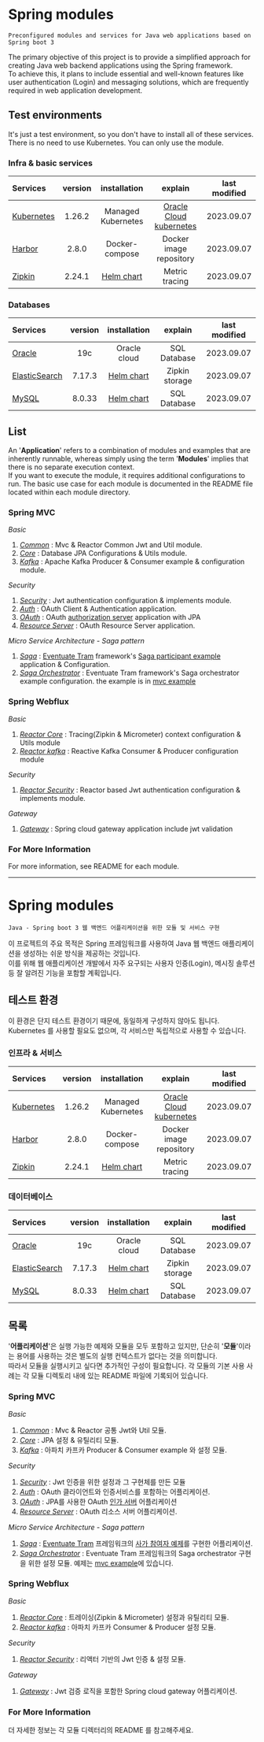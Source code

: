 # Spring modules
    Preconfigured modules and services for Java web applications based on Spring boot 3

The primary objective of this project is to provide a simplified approach for creating Java web backend applications using the Spring framework.  
To achieve this, it plans to include essential and well-known features like user authentication (Login) and messaging solutions, which are frequently required in web application development.

## Test environments
It's just a test environment, so you don't have to install all of these services. There is no need to use Kubernetes. You can only use the module.

### Infra & basic services
|Services|version|installation|explain|last modified|
|:---|:---:|:---:|:---:|:---:|
|[Kubernetes](https://kubernetes.io/docs/home/)|1.26.2|Managed Kubernetes|[Oracle Cloud kubernetes](https://www.oracle.com/cloud/free)|2023.09.07|
|[Harbor](https://harbor.registry.notypie.dev/)|2.8.0|Docker-compose|Docker image repository|2023.09.07|
|[Zipkin](https://github.com/openzipkin/zipkin)|2.24.1|[Helm chart](https://github.com/openzipkin/zipkin/tree/master/charts/zipkin)|Metric tracing|2023.09.07|

### Databases
|Services|version|installation|explain|last modified|
|:---|:---:|:---:|:---:|:---:|
|[Oracle](https://www.oracle.com/autonomous-database/)|19c|Oracle cloud|SQL Database|2023.09.07|
|[ElasticSearch](https://github.com/elastic/elasticsearch)|7.17.3|[Helm chart](https://github.com/elastic/helm-charts)|Zipkin storage|2023.09.07|
|[MySQL](https://github.com/bitnami/charts/tree/main/bitnami/mysql)|8.0.33|[Helm chart](https://github.com/bitnami/charts/tree/main/bitnami/mysql)|SQL Database|2023.09.07|
## List
An '**Application**' refers to a combination of modules and examples that are inherently runnable, whereas simply using the term '**Modules**' implies that there is no separate execution context.  
If you want to execute the module, it requires additional configurations to run. The basic use case for each module is documented in the README file located within each module directory.
### Spring MVC
*Basic*
1. [*Common*](https://github.com/TrulyNotMalware/Modules/blob/main/common/README.md) : Mvc & Reactor Common Jwt and Util module.
2. [*Core*](https://github.com/TrulyNotMalware/Modules/blob/main/core/README.md) : Database JPA Configurations & Utils module.
3. [*Kafka*](https://github.com/TrulyNotMalware/Modules/blob/main/kafka/README.md) : Apache Kafka Producer & Consumer example & configuration module.

*Security*
1. [*Security*](https://github.com/TrulyNotMalware/Modules/blob/main/security/README.md) : Jwt authentication configuration & implements module.
2. [*Auth*](https://github.com/TrulyNotMalware/Modules/blob/main/auth/README.md) : OAuth Client & Authentication application.
3. [*OAuth*](https://github.com/TrulyNotMalware/Modules/blob/main/oauthServer/README.md) : OAuth [authorization server](https://docs.spring.io/spring-authorization-server/docs/current/reference/html/index.html) application with JPA
4. [*Resource Server*](https://github.com/TrulyNotMalware/Modules/blob/main/resourceServer/README.md) : OAuth Resource Server application.

*Micro Service Architecture - Saga pattern*
1. [*Saga*](https://github.com/TrulyNotMalware/Modules/blob/main/saga/README.md) : [Eventuate Tram](https://github.com/eventuate-tram/eventuate-tram-sagas) framework's  [Saga participant example](https://github.com/eventuate-tram/eventuate-tram-sagas-examples-customers-and-orders) application & Configuration.
2. [*Saga Orchestrator*](https://github.com/TrulyNotMalware/Modules/blob/main/sagaOrchestrator/README.md) : Eventuate Tram framework's Saga orchestrator example configuration. the example is in [mvc example](https://github.com/TrulyNotMalware/Modules/tree/main/mvcExample/src/main/java/dev/notypie)

### Spring Webflux
*Basic*
1. [*Reactor Core*](https://github.com/TrulyNotMalware/Modules/blob/main/reactorCore/README.md) : Tracing(Zipkin & Micrometer) context configuration & Utils module
2. [*Reactor kafka*](https://github.com/TrulyNotMalware/Modules/blob/main/reactorKafka/README.md) : Reactive Kafka Consumer & Producer configuration module

*Security*
1. [*Reactor Security*](https://github.com/TrulyNotMalware/Modules/blob/main/reactorSecurity/README.md) : Reactor based Jwt authentication configuration & implements module.

*Gateway*
1. [*Gateway*](https://github.com/TrulyNotMalware/Modules/blob/main/reactorSecurity/README.md) : Spring cloud gateway application include jwt validation

### For More Information
For more information, see README for each module.

---
# Spring modules
    Java - Spring boot 3 웹 백엔드 어플리케이션을 위한 모듈 및 서비스 구현

이 프로젝트의 주요 목적은 Spring 프레임워크를 사용하여 Java 웹 백엔드 애플리케이션을 생성하는 쉬운 방식을 제공하는 것입니다.  
이를 위해 웹 애플리케이션 개발에서 자주 요구되는 사용자 인증(Login), 메시징 솔루션 등 잘 알려진 기능을 포함할 계획입니다.

## 테스트 환경
이 환경은 단지 테스트 환경이기 때문에, 동일하게 구성하지 않아도 됩니다. Kubernetes 를 사용할 필요도 없으며, 각 서비스만 독립적으로 사용할 수 있습니다.

### 인프라 & 서비스
|Services|version|installation|explain|last modified|
|:---|:---:|:---:|:---:|:---:|
|[Kubernetes](https://kubernetes.io/docs/home/)|1.26.2|Managed Kubernetes|[Oracle Cloud kubernetes](https://www.oracle.com/cloud/free)|2023.09.07|
|[Harbor](https://harbor.registry.notypie.dev/)|2.8.0|Docker-compose|Docker image repository|2023.09.07|
|[Zipkin](https://github.com/openzipkin/zipkin)|2.24.1|[Helm chart](https://github.com/openzipkin/zipkin/tree/master/charts/zipkin)|Metric tracing|2023.09.07|

### 데이터베이스
|Services|version|installation|explain|last modified|
|:---|:---:|:---:|:---:|:---:|
|[Oracle](https://www.oracle.com/autonomous-database/)|19c|Oracle cloud|SQL Database|2023.09.07|
|[ElasticSearch](https://github.com/elastic/elasticsearch)|7.17.3|[Helm chart](https://github.com/elastic/helm-charts)|Zipkin storage|2023.09.07|
|[MySQL](https://github.com/bitnami/charts/tree/main/bitnami/mysql)|8.0.33|[Helm chart](https://github.com/bitnami/charts/tree/main/bitnami/mysql)|SQL Database|2023.09.07|
## 목록
'**어플리케이션**'은 실행 가능한 예제와 모듈을 모두 포함하고 있지만, 단순히 '**모듈**'이라는 용어를 사용하는 것은 별도의 실행 컨텍스트가 없다는 것을 의미합니다.  
따라서 모듈을 실행시키고 싶다면 추가적인 구성이 필요합니다. 각 모듈의 기본 사용 사례는 각 모듈 디렉토리 내에 있는 README 파일에 기록되어 있습니다.  
### Spring MVC
*Basic*
1. [*Common*](https://github.com/TrulyNotMalware/Modules/blob/main/common/README.md) : Mvc & Reactor 공통 Jwt와 Util 모듈.
2. [*Core*](https://github.com/TrulyNotMalware/Modules/blob/main/core/README.md) : JPA 설정 & 유틸리티 모듈.
3. [*Kafka*](https://github.com/TrulyNotMalware/Modules/blob/main/kafka/README.md) : 아파치 카프카 Producer & Consumer example 와 설정 모듈.

*Security*
1. [*Security*](https://github.com/TrulyNotMalware/Modules/blob/main/security/README.md) : Jwt 인증을 위한 설정과 그 구현체를 만든 모듈
2. [*Auth*](https://github.com/TrulyNotMalware/Modules/blob/main/auth/README.md) : OAuth 클라이언트와 인증서비스를 포함하는 어플리케이션.
3. [*OAuth*](https://github.com/TrulyNotMalware/Modules/blob/main/oauthServer/README.md) : JPA를 사용한 OAuth [인가 서버](https://docs.spring.io/spring-authorization-server/docs/current/reference/html/index.html) 어플리케이션
4. [*Resource Server*](https://github.com/TrulyNotMalware/Modules/blob/main/resourceServer/README.md) : OAuth 리소스 서버 어플리케이션.


*Micro Service Architecture - Saga pattern*
1. [*Saga*](https://github.com/TrulyNotMalware/Modules/blob/main/saga/README.md) : [Eventuate Tram](https://github.com/eventuate-tram/eventuate-tram-sagas) 프레임워크의  [사가 참여자 예제](https://github.com/eventuate-tram/eventuate-tram-sagas-examples-customers-and-orders)를 구현한 어플리케이션.
2. [*Saga Orchestrator*](https://github.com/TrulyNotMalware/Modules/blob/main/sagaOrchestrator/README.md) : Eventuate Tram 프레임워크의 Saga orchestrator 구현을 위한 설정 모듈. 예제는 [mvc example](https://github.com/TrulyNotMalware/Modules/tree/main/mvcExample/src/main/java/dev/notypie)에 있습니다.

### Spring Webflux
*Basic*
1. [*Reactor Core*](https://github.com/TrulyNotMalware/Modules/blob/main/reactorCore/README.md) : 트레이싱(Zipkin & Micrometer) 설정과 유틸리티 모듈.
2. [*Reactor kafka*](https://github.com/TrulyNotMalware/Modules/blob/main/reactorKafka/README.md) : 아파치 카프카 Consumer & Producer 설정 모듈.

*Security*
1. [*Reactor Security*](https://github.com/TrulyNotMalware/Modules/blob/main/reactorSecurity/README.md) : 리액터 기반의 Jwt 인증 & 설정 모듈.

*Gateway*
1. [*Gateway*](https://github.com/TrulyNotMalware/Modules/blob/main/reactorSecurity/README.md) : Jwt 검증 로직을 포함한 Spring cloud gateway 어플리케이션.

### For More Information
더 자세한 정보는 각 모듈 디렉터리의 README 를 참고해주세요.
